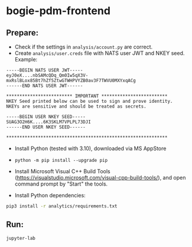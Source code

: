 # bogie-pdm-frontend

## Prepare:

* Check if the settings in `analysis/account.py` are correct.
* Create `analysis/user.creds` file with NATS user JWT and NKEY seed. Example:

```
-----BEGIN NATS USER JWT-----
eyJ0eX....nbSAMcQDq_Qm0Iw5qX3V-mxRslBLox85Bt7hZf5ZtwGTWHPVYZB0av3F7TWVU0MXYxqACg
------END NATS USER JWT------

************************* IMPORTANT *************************
NKEY Seed printed below can be used to sign and prove identity.
NKEYs are sensitive and should be treated as secrets.

-----BEGIN USER NKEY SEED-----
SUAG3O2H6K....6K3SKLM7VPLPL73DJI
------END USER NKEY SEED------

*************************************************************
```

* Install Python (tested with 3.10), downloaded via MS AppStore

* `python -m pip install --upgrade pip`

* Install Microsoft Visual C++ Build Tools (https://visualstudio.microsoft.com/visual-cpp-build-tools/), and open command prompt by "Start" the tools.

* Install Python dependencies:

```bash
pip3 install -r analytics/requirements.txt
```

## Run:
```
jupyter-lab
```

